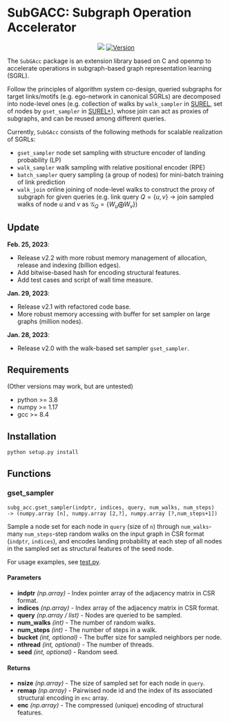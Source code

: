 <!--
 * @Author: Haoteng Yin
 * @Date: 2023-02-24 18:29:44
 * @LastEditors: VeritasYin
 * @LastEditTime: 2023-02-25 13:29:08
 * @FilePath: /subg_acc/README.md
 * 
 * Copyright (c) 2023 by VeritasYin, All Rights Reserved. 
-->
# **SubGACC**: Subgraph Operation Accelerator
<p align="center">
    <a href="https://github.com/VeritasYin/subg_acc/blob/master/LICENSE"><img src="https://img.shields.io/badge/License-BSD%202--Clause-red.svg"></a>
    <a href="https://github.com/VeritasYin/subg_acc/blob/master/setup.py"><img src="https://img.shields.io/badge/Version-v2.2-orange" alt="Version"></a>
</p>

The `SubGAcc` package is an extension library based on C and openmp to accelerate operations in subgraph-based graph representation learning (SGRL). 

Follow the principles of algorithm system co-design, queried subgraphs for target links/motifs (e.g. ego-network in canonical SGRLs) are decomposed into node-level ones (e.g. collection of walks by `walk_sampler` in [SUREL](https://arxiv.org/abs/2202.13538), set of nodes by `gset_sampler` in [SUREL+](https://github.com/VeritasYin/SUREL_Plus/blob/main/manuscript/SUREL_Plus_Full.pdf)), whose join can act as proxies of subgraphs, and can be reused among different queries.

Currently, `SubGAcc` consists of the following methods for scalable realization of SGRLs:

- `gset_sampler` node set sampling with structure encoder of landing probability (LP) 
- `walk_sampler` walk sampling with relative positional encoder (RPE)
- `batch_sampler` query sampling (a group of nodes) for mini-batch training of link prediction
- `walk_join` online joining of node-level walks to construct the proxy of subgraph for given queries (e.g. link query $Q= \lbrace u,v \rbrace$ $\to$ join sampled walks of node $u$ and $v$ as $\mathcal{G}_{Q} = \lbrace W_u \bigoplus W_v \rbrace$)

## Update
**Feb. 25, 2023**:
* Release v2.2 with more robust memory management of allocation, release and indexing (billion edges).
* Add bitwise-based hash for encoding structural features.
* Add test cases and script of wall time measure.

**Jan. 29, 2023**:
* Release v2.1 with refactored code base.
* More robust memory accessing with buffer for set sampler on large graphs (million nodes).

**Jan. 28, 2023**:
* Release v2.0 with the walk-based set sampler `gset_sampler`.

## Requirements
(Other versions may work, but are untested)

- python >= 3.8
- numpy >= 1.17
- gcc >= 8.4

## Installation
```
python setup.py install
```

## Functions

### gset_sampler

```
subg_acc.gset_sampler(indptr, indices, query, num_walks, num_steps) 
-> (numpy.array [n], numpy.array [2,?], numpy.array [?,num_steps+1])
```

Sample a node set for each node in `query` (size of `n`) through `num_walks`-many `num_steps`-step random walks on the input graph in CSR format (`indptr`, `indices`), and encodes landing probability at each step of all nodes in the sampled set as structural features of the seed node. 

For usage examples, see [test.py](https://github.com/VeritasYin/subg_acc/blob/master/test/test.py).

#### Parameters

* **indptr** *(np.array)* - Index pointer array of the adjacency matrix in CSR format.
* **indices** *(np.array)* - Index array of the adjacency matrix in CSR format.
* **query** *(np.array / list)* - Nodes are queried to be sampled.
* **num_walks** *(int)* - The number of random walks.
* **num_steps** *(int)* - The number of steps in a walk.
* **bucket** *(int, optional)* - The buffer size for sampled neighbors per node.
* **nthread** *(int, optional)* - The number of threads.
* **seed** *(int, optional)* - Random seed.

#### Returns

* **nsize** *(np.array)* - The size of sampled set for each node in `query`.
* **remap** *(np.array)* - Pairwised node id and the index of its associated structural encoding in `enc` array.
* **enc** *(np.array)* - The compressed (unique) encoding of structural features.
